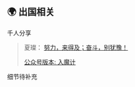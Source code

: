 <br>

## 🌍 出国相关

千人分享
> 夏璨： [努力，来得及；奋斗，别犹豫！](/education/abroad/xiacan.md)  
> 
> [公众号版本: 入魔计](https://mp.weixin.qq.com/s?__biz=MzU5Nzk2NTE4NA==&mid=2247483903&idx=1&sn=639d809d39f4a6561274aecee11bc144&chksm=fe4a2110c93da806ad8f8d8adbe0777ebd3931585f5d4d2d139de6b253db8e49d1ff165d6ce9&mpshare=1&scene=23&srcid=04148WvPw58GWL8rgCUXMHoD&sharer_sharetime=1649901942875&sharer_shareid=156c1d9b3a58976da8dbe3b5ad6ffe7b%23rd)

细节待补充
